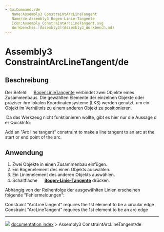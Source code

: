```yaml
---
- GuiCommand:/de
   Name:Assembly3 ConstraintArcLineTangent
   Name/de:Assembly3 Bogen-Linie-Tangente
   Icon:Assembly_ConstraintArcLineTangent.svg
   Workbenches:[Assembly3](Assembly3_Workbench.md)
---
```


# Assembly3 ConstraintArcLineTangent/de

## Beschreibung

Der Befehl <img alt="" src=images/Assembly_ConstraintArcLineTangent.svg  style="width:16px;"> [BogenLinieTangente](Assembly3_ConstraintArcLineTangent.md) verbindet zwei Objekte eines Zusammenbaus. Die gewählten Elemente der einzelnen Objekte oder präziser ihre lokalen Koordinatensysteme (LKS) werden genutzt, um ein Objekt im Verhältnis zu einem anderen Objekt zu positionieren.

 Da das Werkzeug nicht funktionieren wollte, gibt es hier nur die Aussage der QuickInfo:

Add an \"Arc line tangent\" constraint to make a line tangent to an arc at the start or end point of the arc.

## Anwendung

1.  Zwei Objekte in einen Zusammenbau einfügen.
2.  Ein Bogenelement des einen Objekts auswählen.
3.  Ein Linienelement des anderen Objekts auswählen.
4.  Schaltfläche **<img src="images/Assembly_ConstraintArcLineTangent.svg" width=16px> [Bogen-Linie-Tangente](Assembly3_ConstraintArcLineTangent/de.md)** drücken.

Abhängig von der Reihenfolge der ausgewählten Linien erscheinen folgende \"Fehlermeldungen\":

Constraint "ArcLineTangent" requires the 1st element to be a circular edge
Constraint "ArcLineTangent" requires the 1st element to be an arc edge



---
![](images/Button_right.svg) [documentation index](../README.md) > Assembly3 ConstraintArcLineTangent/de
